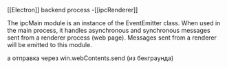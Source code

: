 [[Electron]] backend process
-[[ipcRenderer]]


The ipcMain module is an instance of the EventEmitter class. When used in the main process, it handles asynchronous and synchronous messages sent from a renderer process (web page). Messages sent from a renderer will be emitted to this module.

а отправка через win.webContents.send (из бекграунда)